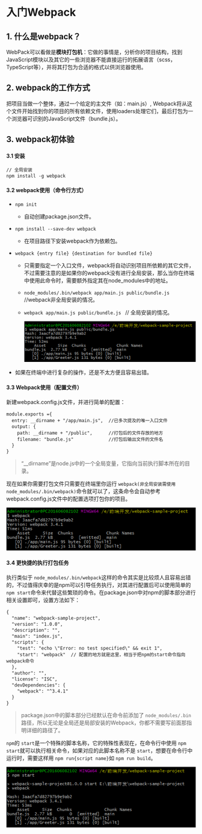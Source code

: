# 入门Webpack

## 1. 什么是webpack？

WebPack可以看做是**模块打包机**：它做的事情是，分析你的项目结构，找到JavaScript模块以及其它的一些浏览器不能直接运行的拓展语言（scss，TypeScript等），并将其打包为合适的格式以供浏览器使用。

## 2. webpack的工作方式

把项目当做一个整体，通过一个给定的主文件（如：main.js）, Webpack将从这个文件开始找到你的项目的所有依赖文件，使用loaders处理它们，最后打包为一个浏览器可识别的JavaScript文件（bundle.js）。

## 3. webpack初体验

#### 3.1 安装

```
// 全局安装
npm install -g webpack
```

#### 3.2 webpack使用（命令行方式）

- `npm init`   

  - 自动创建package.json文件。

- `npm install --save-dev webpack`

  - 在项目路径下安装webpack作为依赖包。

- `webpack {entry file} {destination for bundled file}`

  - 只需要指定一个入口文件，webpack将自动识别项目所依赖的其它文件，不过需要注意的是如果你的webpack没有进行全局安装，那么当你在终端中使用此命令时，需要额外指定其在node_modules中的地址。


  - `node_modules/.bin/webpack app/main.js public/bundle.js`  //webpack非全局安装的情况。

  - `webpack app/main.js public/bundle.js `   // 全局安装的情况。

    ![](./imgs/1.png)

- 如果在终端中进行复杂的操作，还是不太方便且容易出错。

#### 3.3 Webpack使用（配置文件）

新建webpack.config.js文件，并进行简单的配置：

```
module.exports ={
  entry: __dirname + "/app/main.js",  //已多次提及的唯一入口文件
  output: {
    path: __dirname + "/public",      //打包后的文件存放的地方
    filename: "bundle.js"             //打包后输出文件的文件名
  }
}
```

> “__dirname”是node.js中的一个全局变量，它指向当前执行脚本所在的目录。

现在如果你需要打包文件只需要在终端里你运行 `webpack(非全局安装需使用node_modules/.bin/webpack)`命令就可以了，这条命令会自动参考webpack.config.js文件中的配置选项打包你的项目。

![](./imgs/2.png)

#### 3.4 更快捷的执行打包任务

执行类似于 `node_modules/.bin/webpack`这样的命令其实是比较烦人且容易出错的，不过值得庆幸的是npm可以引导任务执行，对其进行配置后可以使用简单的 `npm start`命令来代替这些繁琐的命令。在package.json中对npm的脚本部分进行相关设置即可，设置方法如下：

```
{
  "name": "webpack-sample-project",
  "version": "1.0.0",
  "description": "",
  "main": "index.js",
  "scripts": {
    "test": "echo \"Error: no test specified\" && exit 1",
    "start": "webpack"  // 配置的地方就是这里，相当于把npm的start命令指向webpack命令
  },
  "author": "",
  "license": "ISC",
  "devDependencies": {
    "webpack": "^3.4.1"
  }
}
```

> package.json中的脚本部分已经默认在命令前添加了 `node_modules/.bin`路径，所以无论是全局还是局部安装的Webpack，你都不需要写前面那指明详细的路径了。

`npm`的 `start`是一个特殊的脚本名称，它的特殊性表现在，在命令行中使用 `npm start`就可以执行相关命令，如果对应的此脚本名称不是 `start`，想要在命令行中运行时，需要这样用 `npm run{script name}`如 `npm run build`。

![](./imgs/3.png)


